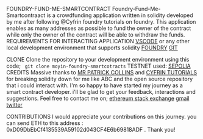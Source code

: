 FOUNDRY-FUND-ME-SMARTCONTRACT
Foundry-Fund-Me-Smartcontraact is a crowdfunding application written in solidity developed by me after following @Cyfrin foundry tutorials on foundry. This application enables as many addresses as possible to fund the owner of the contract while only the owner of the contract will be able to withdraw the funds.
REQUIREMENTS FOR INTERACTING APPLICATION
[VSCODE](https://code.visualstudio.com/) or any other local development environment that supports solidity
[FOUNDRY](https://getfoundry.sh/)
[GIT](https://git-scm.com/book/en/v2/Getting-Started-Installing-Git)

CLONE
Clone the repository to your development environment using this code;
``` git clone moyin-foundry-smartcotracts```
TESTNET used: [SEPOLIA](https://sepoliafaucet.com/)
CREDITS
Massive thanks to [MR PATRICK COLLINS](https://github.com/PatrickAlphaC) and [CYFRIN TUTORIALS](https://github.com/Cyfrin) for breaking solidity down for me like ABC and the open source repository that i could interact with.
I'm so happy to have started my journey as a smart contract developer. i'll be glad to get your feedback, interactions and suggestions. Feel free to contact me on;
[ethereum stack exchange](https://ethereum.stackexchange.com/users/130079/moyinmaala)
[gmail](moyinweb3@gmail.com)
[twitter](twitter.com/alafia122) 

CONTRIBUTIONS
I would appreciate your contributions on this journey. you can send ETH to this address : 0xD09DbEbCf4135539A59102d043CF4E6b69818ADF . Thank you!
